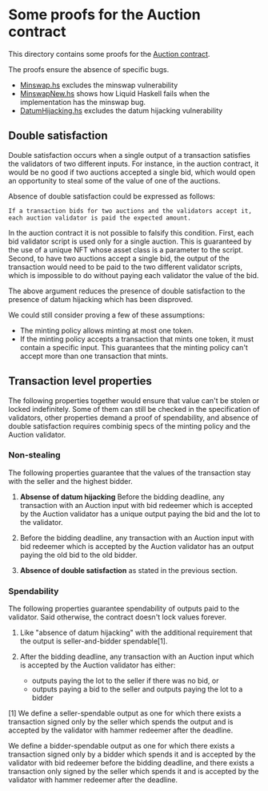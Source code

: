 # Some proofs for the Auction contract

This directory contains some proofs for the [Auction contract][auction-contract].

The proofs ensure the absence of specific bugs.

* [Minswap.hs](./Minswap.hs) excludes the minswap vulnerability
* [MinswapNew.hs](./MinswapNew.hs) shows how Liquid Haskell fails when
  the implementation has the minswap bug.
* [DatumHijacking.hs](./DatumHijacking.hs) excludes the datum hijacking vulnerability

## Double satisfaction

Double satisfaction occurs when a single output of a
transaction satisfies the validators of two different inputs.
For instance, in the auction contract, it would be no good
if two auctions accepted a single bid, which would open an
opportunity to steal some of the value of one of the auctions.

Absence of double satisfaction could be expressed as follows:

    If a transaction bids for two auctions and the validators accept it,
    each auction validator is paid the expected amount.

In the auction contract it is not possible to falsify this condition.
First, each bid validator script is used only for a single auction.
This is guaranteed by the use of a unique NFT whose asset
class is a parameter to the script. Second, to have two
auctions accept a single bid, the output of the transaction
would need to be paid to the two different validator scripts,
which is impossible to do without paying each validator the
value of the bid.

The above argument reduces the presence of double satisfaction
to the presence of datum hijacking which has been disproved.

We could still consider proving a few of these assumptions:

* The minting policy allows minting at most one token.
* If the minting policy accepts a transaction that mints one token,
  it must contain a specific input. This guarantees that the minting
  policy can't accept more than one transaction that mints.

[auction-contract]: https://github.com/tweag/plutus-libs/blob/main/examples/src/Auction.hs

## Transaction level properties

The following properties together would ensure that value can't be stolen
or locked indefinitely. Some of them can still be checked in the
specification of validators, other properties demand a proof of spendability,
and absence of double satisfaction requires combinig specs of the minting
policy and the Auction validator.

### Non-stealing

The following properties guarantee that the values of the transaction stay
with the seller and the highest bidder.

1. **Absense of datum hijacking**
   Before the bidding deadline, any transaction with an Auction input with
   bid redeemer which is accepted by the Auction validator has
   a unique output paying the bid and the lot to the validator.

2. Before the bidding deadline, any transaction with an Auction input with
   bid redeemer which is accepted by the Auction validator has
   an output paying the old bid to the old bidder.

3. **Absence of double satisfaction** as stated in the previous section.

### Spendability

The following properties guarantee spendability of outputs paid to the validator.
Said otherwise, the contract doesn't lock values forever.

1. Like "absence of datum hijacking" with the additional requirement that the
   output is seller-and-bidder spendable[1].

2. After the bidding deadline, any transaction with an Auction input which is
   accepted by the Auction validator has either:
    * outputs paying the lot to the seller if there was no bid, or
    * outputs paying a bid to the seller and outputs paying the lot to a bidder

[1] We define a seller-spendable output as one for which there exists a transaction
signed only by the seller which spends the output and is accepted by the validator
with hammer redeemer after the deadline.

We define a bidder-spendable output as one for which there exists a transaction
signed only by a bidder which spends it and is accepted by the validator
with bid redeemer before the bidding deadline, and there exists a transaction only signed by
the seller which spends it and is accepted by the validator with hammer redeemer
after the deadline.

